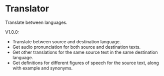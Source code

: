# Translator
Translate between languages.

V1.0.0:
* Translate between source and destination language.
* Get audio pronunciation for both source and destination texts.
* Get other translations for the same source text in the same destination language.
* Get definitions for different figures of speech for the source text, along with example and synonyms.
